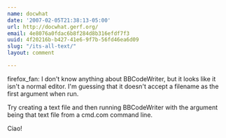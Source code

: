 ```yaml
---
name: docwhat
date: '2007-02-05T21:38:13-05:00'
url: http://docwhat.gerf.org/
email: 4e8076a0fdac6b8f284d8b316efdf7f3
uuid: 4f20216b-b427-41e6-9f7b-56fd46ea6d09
slug: "/its-all-text/"
layout: comment

---
```


firefox_fan:  I don't know anything about BBCodeWriter, but it looks like it isn't a normal editor.  I'm guessing that it doesn't accept a filename as the first argument when run.

Try creating a text file and then running BBCodeWriter with the argument being that text file from a cmd.com command line.

Ciao!
